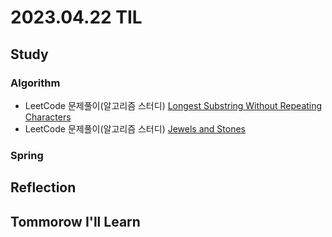# 2023.04.22 TIL

## Study
### Algorithm
- LeetCode 문제풀이(알고리즘 스터디) [Longest Substring Without Repeating Characters](https://leetcode.com/problems/longest-substring-without-repeating-characters/)
- LeetCode 문제풀이(알고리즘 스터디) [Jewels and Stones](https://leetcode.com/problems/jewels-and-stones/)
### Spring

## Reflection

## Tommorow I'll Learn

